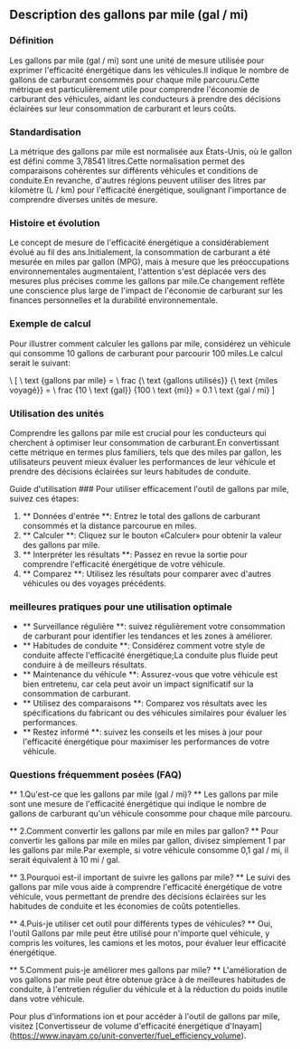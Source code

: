 ## Description des gallons par mile (gal / mi)

### Définition
Les gallons par mile (gal / mi) sont une unité de mesure utilisée pour exprimer l'efficacité énergétique dans les véhicules.Il indique le nombre de gallons de carburant consommés pour chaque mile parcouru.Cette métrique est particulièrement utile pour comprendre l'économie de carburant des véhicules, aidant les conducteurs à prendre des décisions éclairées sur leur consommation de carburant et leurs coûts.

### Standardisation
La métrique des gallons par mile est normalisée aux États-Unis, où le gallon est défini comme 3,78541 litres.Cette normalisation permet des comparaisons cohérentes sur différents véhicules et conditions de conduite.En revanche, d'autres régions peuvent utiliser des litres par kilomètre (L / km) pour l'efficacité énergétique, soulignant l'importance de comprendre diverses unités de mesure.

### Histoire et évolution
Le concept de mesure de l'efficacité énergétique a considérablement évolué au fil des ans.Initialement, la consommation de carburant a été mesurée en miles par gallon (MPG), mais à mesure que les préoccupations environnementales augmentaient, l'attention s'est déplacée vers des mesures plus précises comme les gallons par mile.Ce changement reflète une conscience plus large de l'impact de l'économie de carburant sur les finances personnelles et la durabilité environnementale.

### Exemple de calcul
Pour illustrer comment calculer les gallons par mile, considérez un véhicule qui consomme 10 gallons de carburant pour parcourir 100 miles.Le calcul serait le suivant:

\ [
\ text {gallons par mile} = \ frac {\ text {gallons utilisés}} {\ text {miles voyagé}} = \ frac {10 \ text {gal}} {100 \ text {mi}} = 0.1 \ text {gal / mi}
\]

### Utilisation des unités
Comprendre les gallons par mile est crucial pour les conducteurs qui cherchent à optimiser leur consommation de carburant.En convertissant cette métrique en termes plus familiers, tels que des miles par gallon, les utilisateurs peuvent mieux évaluer les performances de leur véhicule et prendre des décisions éclairées sur leurs habitudes de conduite.

Guide d'utilisation ###
Pour utiliser efficacement l'outil de gallons par mile, suivez ces étapes:

1. ** Données d'entrée **: Entrez le total des gallons de carburant consommés et la distance parcourue en miles.
2. ** Calculer **: Cliquez sur le bouton «Calculer» pour obtenir la valeur des gallons par mile.
3. ** Interpréter les résultats **: Passez en revue la sortie pour comprendre l'efficacité énergétique de votre véhicule.
4. ** Comparez **: Utilisez les résultats pour comparer avec d'autres véhicules ou des voyages précédents.

### meilleures pratiques pour une utilisation optimale
- ** Surveillance régulière **: suivez régulièrement votre consommation de carburant pour identifier les tendances et les zones à améliorer.
- ** Habitudes de conduite **: Considérez comment votre style de conduite affecte l'efficacité énergétique;La conduite plus fluide peut conduire à de meilleurs résultats.
- ** Maintenance du véhicule **: Assurez-vous que votre véhicule est bien entretenu, car cela peut avoir un impact significatif sur la consommation de carburant.
- ** Utilisez des comparaisons **: Comparez vos résultats avec les spécifications du fabricant ou des véhicules similaires pour évaluer les performances.
- ** Restez informé **: suivez les conseils et les mises à jour pour l'efficacité énergétique pour maximiser les performances de votre véhicule.

### Questions fréquemment posées (FAQ)

** 1.Qu'est-ce que les gallons par mile (gal / mi)? **
Les gallons par mile sont une mesure de l'efficacité énergétique qui indique le nombre de gallons de carburant qu'un véhicule consomme pour chaque mile parcouru.

** 2.Comment convertir les gallons par mile en miles par gallon? **
Pour convertir les gallons par mile en miles par gallon, divisez simplement 1 par les gallons par mile.Par exemple, si votre véhicule consomme 0,1 gal / mi, il serait équivalent à 10 mi / gal.

** 3.Pourquoi est-il important de suivre les gallons par mile? **
Le suivi des gallons par mile vous aide à comprendre l'efficacité énergétique de votre véhicule, vous permettant de prendre des décisions éclairées sur les habitudes de conduite et les économies de coûts potentielles.

** 4.Puis-je utiliser cet outil pour différents types de véhicules? **
Oui, l'outil Gallons par mile peut être utilisé pour n'importe quel véhicule, y compris les voitures, les camions et les motos, pour évaluer leur efficacité énergétique.

** 5.Comment puis-je améliorer mes gallons par mile? **
L'amélioration de vos gallons par mile peut être obtenue grâce à de meilleures habitudes de conduite, à l'entretien régulier du véhicule et à la réduction du poids inutile dans votre véhicule.

Pour plus d'informations ion et pour accéder à l'outil de gallons par mile, visitez [Convertisseur de volume d'efficacité énergétique d'Inayam] (https://www.inayam.co/unit-converter/fuel_efficiency_volume).